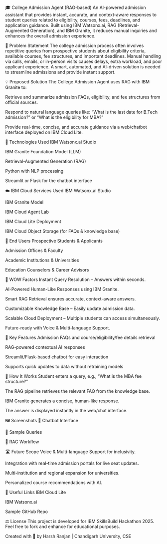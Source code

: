 🎓 College Admission Agent (RAG-based)
An AI-powered admission assistant that provides instant, accurate, and context-aware responses to student queries related to eligibility, courses, fees, deadlines, and application guidance.
Built using IBM Watsonx.ai, RAG (Retrieval-Augmented Generation), and IBM Granite, it reduces manual inquiries and enhances the overall admission experience.


🧩 Problem Statement
The college admission process often involves repetitive queries from prospective students about eligibility criteria, available courses, fee structures, and important deadlines.
Manual handling via calls, emails, or in-person visits causes delays, extra workload, and poor applicant experience.
A smart, automated, and AI-driven solution is needed to streamline admissions and provide instant support.

💡 Proposed Solution
The College Admission Agent uses RAG with IBM Granite to:

Retrieve and summarize admission FAQs, eligibility, and fee structures from official sources.

Respond to natural language queries like:
“What is the last date for B.Tech admission?” or
“What is the eligibility for MBA?”

Provide real-time, concise, and accurate guidance via a web/chatbot interface deployed on IBM Cloud Lite.

🧠 Technologies Used
IBM Watsonx.ai Studio

IBM Granite Foundation Model (LLM)

Retrieval-Augmented Generation (RAG)

Python with NLP processing

Streamlit or Flask for the chatbot interface

☁️ IBM Cloud Services Used
IBM Watsonx.ai Studio

IBM Granite Model

IBM Cloud Agent Lab

IBM Cloud Lite Deployment

IBM Cloud Object Storage (for FAQs & knowledge base)

👥 End Users
Prospective Students & Applicants

Admission Offices & Faculty

Academic Institutions & Universities

Education Counselors & Career Advisors

🌟 WOW Factors
Instant Query Resolution – Answers within seconds.

AI-Powered Human-Like Responses using IBM Granite.

Smart RAG Retrieval ensures accurate, context-aware answers.

Customizable Knowledge Base – Easily update admission data.

Scalable Cloud Deployment – Multiple students can access simultaneously.

Future-ready with Voice & Multi-language Support.

🧪 Key Features
Admission FAQs and course/eligibility/fee details retrieval

RAG-powered contextual AI responses

Streamlit/Flask-based chatbot for easy interaction

Supports quick updates to data without retraining models

🚀 How It Works
Student enters a query, e.g., “What is the MBA fee structure?”

The RAG pipeline retrieves the relevant FAQ from the knowledge base.

IBM Granite generates a concise, human-like response.

The answer is displayed instantly in the web/chat interface.

🖼️ Screenshots
🔹 Chatbot Interface

🔹 Sample Queries

🔹 RAG Workflow

🛣️ Future Scope
Voice & Multi-language Support for inclusivity.

Integration with real-time admission portals for live seat updates.

Multi-institution and regional expansion for universities.

Personalized course recommendations with AI.

🔗 Useful Links
IBM Cloud Lite

IBM Watsonx.ai

Sample GitHub Repo

⚖️ License
This project is developed for IBM SkillsBuild Hackathon 2025.
Feel free to fork and enhance for educational purposes.

Created with 💙 by Harsh Ranjan | Chandigarh University, CSE
